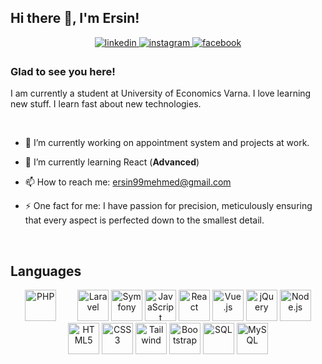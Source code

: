 
## Hi there 👋, I'm Ersin!

<div align="center">
<a href="https://www.linkedin.com/in/ersin-hyusein-72a184241/" target="_blank">
<img src=https://img.shields.io/badge/LinkedIn-%230077B5.svg?&style=for-the-badge&logo=linkedin&logoColor=white alt=linkedin style="margin-bottom: 5px;" />
</a>  
<a href="https://www.instagram.com/ersogram/" target="_blank">
<img src=https://img.shields.io/badge/instagram-%23000000.svg?&style=for-the-badge&logo=instagram&logoColor=white alt=instagram style="margin-bottom: 5px;" />
</a>
<a href="https://www.facebook.com/ersin.mehmed" target="_blank">
<img src=https://img.shields.io/badge/facebook-%232E87FB.svg?&style=for-the-badge&logo=facebook&logoColor=white alt=facebook style="margin-bottom: 5px;" />
</a>  
</div>  

### Glad to see you here!  
I am currently a student at University of Economics Varna. I love learning new stuff. I learn fast about new technologies.
  
<br/>  

- 🔭 I’m currently working on appointment system and projects at work.

- 🌱 I’m currently learning React (**Advanced**)  

- 📫 How to reach me: ersin99mehmed@gmail.com

- ⚡ One fact for me: I have passion for precision, meticulously ensuring that every aspect is perfected down to the smallest detail.  

<br/>  

## Languages

<div align="center">  
<img style="margin-right: 30px;" src="https://upload.wikimedia.org/wikipedia/commons/2/27/PHP-logo.svg" alt="PHP" height="50" />  
<img src="https://upload.wikimedia.org/wikipedia/commons/9/9a/Laravel.svg" alt="Laravel" height="50" />  
<img src="https://cdn.worldvectorlogo.com/logos/symfony.svg" alt="Symfony" height="50" />
<img src="https://profilinator.rishav.dev/skills-assets/javascript-original.svg" alt="JavaScript" height="50" />  
<img src="https://upload.wikimedia.org/wikipedia/commons/a/a7/React-icon.svg" alt="React" height="50" />  
<img src="https://upload.wikimedia.org/wikipedia/commons/9/95/Vue.js_Logo_2.svg" alt="Vue.js" height="50" />
<img src="https://cdn.icon-icons.com/icons2/2699/PNG/512/jquery_logo_icon_167804.png" alt="jQuery" height="50" />
<img src="https://seeklogo.com/images/N/nodejs-logo-FBE122E377-seeklogo.com.png" alt="Node.js" height="50" />
<img src="https://profilinator.rishav.dev/skills-assets/html5-original-wordmark.svg" alt="HTML5" height="50" />  
<img src="https://profilinator.rishav.dev/skills-assets/css3-original-wordmark.svg" alt="CSS3" height="50" />  
<img src="https://tailwindcss.com/_next/static/media/tailwindcss-mark.3c5441fc7a190fb1800d4a5c7f07ba4b1345a9c8.svg" alt="Tailwind" height="50" />  
<img src="https://seeklogo.com/images/B/bootstrap-logo-3C30FB2A16-seeklogo.com.png" alt="Bootstrap" height="50" />  
<img src="https://symbols.getvecta.com/stencil_28/61_sql-database-generic.90b41636a8.svg"  alt="SQL" height="50" />  
<img src="https://profilinator.rishav.dev/skills-assets/mysql-original-wordmark.svg" alt="MySQL" height="50" />
</div>  

<br/>  
